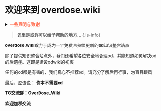 # 欢迎来到 overdose.wiki
<details>
    <summary> <span style="font-weight: bold;"> <font color=#FF5F3F> 一些声明与致谢 </font> </span> </summary>

> 接到紧急投诉，在此声明立场：
> 本网站规避一切政治要素；**本网站拒绝，拒绝宣传药物滥用**；关于本网站的目的，现在是2024.02.14.13:18，截止目前参与编写的多名编写者之目的均为**减害**，因此本网站的目的是为了**减害**
{.is-warning}

> 本站点不讨论以下内容：
>    
> 跨性别相关（以HRT举例说明不算）
>    
> 自杀术相关（说明致死情况不算）
>    
> 政治相关（规避一切政治要素，对一些在讲述过程中无法避开的，会使用概括性词汇进行描述）
        
> 现在是2024.02.11.15:11，odwiki正处于起步阶段。可能，部分资料并不齐全，甚至还有错误。欢迎各位热心地加入我们，odwiki的发展做出贡献
> 　
> 此站点在编写过程中，参考了诸多资料，在此一并致谢 
    
</details>

> **这里是或许可以给予帮助的地方...**
{.is-info}



**overdose.wiki**致力于成为一个免费且持续更新的**od**知识整合站点
  
除了提供知识整合站点外，我们还希望各位安全地合理od，并能知道如何解决od的后遗症。这即是建设odwiki的初衷

任何的od都是有害的，我们真心不推荐od。请充分了解后再行事，勿盲目跟风
  
最后，应该说： **你本不需要od** 

**TG交流群：OverDose_Wiki** 

**欢迎加群交流** 


  
<div style='display: none'>
原文“任何的od都是有害的。我们真心不推荐od。请不要盲目跟风，并了解之后再去做。处境艰难需要找人倾诉时，不妨寻求真正的帮助，到那时，那帮助能解决你的困境。”。波奇认为，绝大部分人并不能找到真正的帮助，在这种集体习得性无助之后，写入这种话反而会起反作用，让人认为“没有能解决我的问题，我还是继续去od吧”。故删除
</div>
